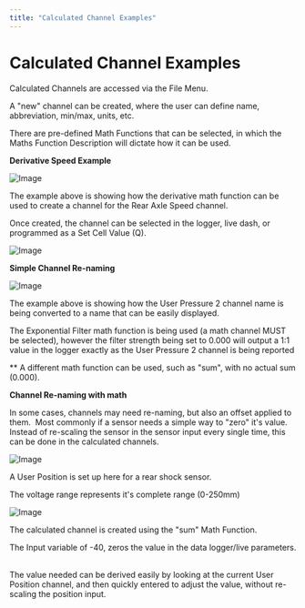 ```yaml
---
title: "Calculated Channel Examples"
---
```


# Calculated Channel Examples



Calculated Channels are accessed via the File Menu.&nbsp;

A "new" channel can be created, where the user can define name, abbreviation, min/max, units, etc. &nbsp;

There are pre-defined Math Functions that can be selected, in which the Maths Function Description will dictate how it can be used. &nbsp;



**Derivative Speed Example**


![Image](</lib/NewItem789.png>)



The example above is showing how the derivative math function can be used to create a channel for the Rear Axle Speed channel. &nbsp;

Once created, the channel can be selected in the logger, live dash, or programmed as a Set Cell Value (Q). &nbsp;


![Image](</lib/NewItem788.png>)



**Simple Channel Re-naming**&nbsp;


![Image](</lib/NewItem906.png>)


The example above is showing how the User Pressure 2 channel name is being converted to a name that can be easily displayed. &nbsp;

The Exponential Filter math function is being used (a math channel MUST be selected), however the filter strength being set to 0.000 will output a 1:1 value in the logger exactly as the User Pressure 2 channel is being reported


\*\* A different math function can be used, such as "sum", with no actual sum (0.000). &nbsp;


**Channel Re-naming with math**



In some cases, channels may need re-naming, but also an offset applied to them.&nbsp; Most commonly if a sensor needs a simple way to "zero" it's value.&nbsp; Instead of re-scaling the sensor in the sensor input every single time, this can be done in the calculated channels. &nbsp;


![Image](</lib/NewItem907.png>)


A User Position is set up here for a rear shock sensor.

The voltage range represents it's complete range (0-250mm)


![Image](</lib/NewItem908.png>)


The calculated channel is created using the "sum" Math Function.&nbsp;

The Input variable of -40, zeros the value in the data logger/live parameters. &nbsp;

The value needed can be derived easily by looking at the current User Position channel, and then quickly entered to adjust the value, without re-scaling the position input. &nbsp;


